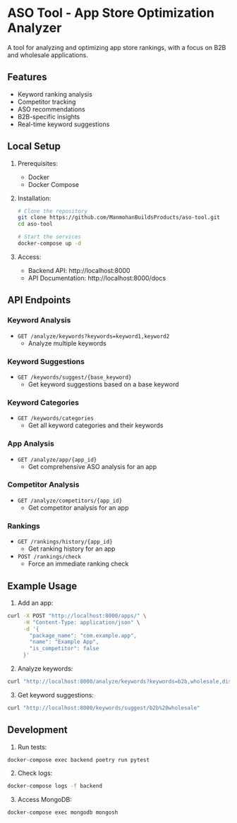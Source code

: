 # ASO Tool - App Store Optimization Analyzer

A tool for analyzing and optimizing app store rankings, with a focus on B2B and wholesale applications.

## Features

- Keyword ranking analysis
- Competitor tracking
- ASO recommendations
- B2B-specific insights
- Real-time keyword suggestions

## Local Setup

1. Prerequisites:
   - Docker
   - Docker Compose

2. Installation:
   ```bash
   # Clone the repository
   git clone https://github.com/ManmohanBuildsProducts/aso-tool.git
   cd aso-tool

   # Start the services
   docker-compose up -d
   ```

3. Access:
   - Backend API: http://localhost:8000
   - API Documentation: http://localhost:8000/docs

## API Endpoints

### Keyword Analysis
- `GET /analyze/keywords?keywords=keyword1,keyword2`
  - Analyze multiple keywords

### Keyword Suggestions
- `GET /keywords/suggest/{base_keyword}`
  - Get keyword suggestions based on a base keyword

### Keyword Categories
- `GET /keywords/categories`
  - Get all keyword categories and their keywords

### App Analysis
- `GET /analyze/app/{app_id}`
  - Get comprehensive ASO analysis for an app

### Competitor Analysis
- `GET /analyze/competitors/{app_id}`
  - Get competitor analysis for an app

### Rankings
- `GET /rankings/history/{app_id}`
  - Get ranking history for an app
- `POST /rankings/check`
  - Force an immediate ranking check

## Example Usage

1. Add an app:
```bash
curl -X POST "http://localhost:8000/apps/" \
     -H "Content-Type: application/json" \
     -d '{
       "package_name": "com.example.app",
       "name": "Example App",
       "is_competitor": false
     }'
```

2. Analyze keywords:
```bash
curl "http://localhost:8000/analyze/keywords?keywords=b2b,wholesale,distributor"
```

3. Get keyword suggestions:
```bash
curl "http://localhost:8000/keywords/suggest/b2b%20wholesale"
```

## Development

1. Run tests:
```bash
docker-compose exec backend poetry run pytest
```

2. Check logs:
```bash
docker-compose logs -f backend
```

3. Access MongoDB:
```bash
docker-compose exec mongodb mongosh
```